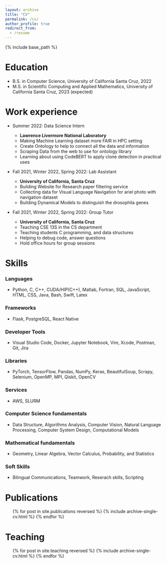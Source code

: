 ```yaml
---
layout: archive
title: "CV"
permalink: /cv/
author_profile: true
redirect_from:
  - /resume
---
```


{% include base_path %}

Education
======
* B.S. in Computer Science, University of California Santa Cruz, 2022
* M.S. in Scientific Computing and Applied Mathematics,  University of California Santa Cruz, 2023 (expected)
<!-- * Ph.D in Version Control Theory, GitHub University, 2018 (expected) -->

Work experience
======
* Summer 2022: 
Data Science Intern
  * **Lawrence Livermore National Laboratory**
  * Making Machine Learning dataset more FAIR in HPC setting
  * Create Ontology to help to connect all the data and information
  * Scraping Data from the web to use for ontology library
  * Learning about using CodeBERT to apply clone detection in practical uses

* Fall 2021, Winter 2022, Spring 2022: Lab Assistant
  * **University of California, Santa Cruz**
  * Building Website for Research paper filtering service 
  * Collecting data for Visual Language Navigation for ariel photo with navigation dataset
  * Building Dynamical Models to distinguish the drosophila genes

* Fall 2021, Winter 2022, Spring 2022: Group Tutor
  * **University of California, Santa Cruz**
  * Teaching CSE 13S in the CS department
  * Teaching students C programming, and data structures
  * Helping to debug code, answer questions
  * Hold office hours for group sessions
  
  
Skills
======
### Languages
- Python, C, C++, CUDA/HIP(C++), Matlab, Fortran, SQL, JavaScript, HTML, CSS, Java, Bash, Swift, Latex

### Frameworks
- Flask, PostgreSQL, React Native

### Developer Tools 
- Visual Studio Code, Docker, Jupyter Notebook, Vim, Xcode, Postman, Git, Jira

### Libraries 
- PyTorch, TensorFlow, Pandas, NumPy, Keras, BeautifulSoup, Scrapy, Selenium, OpenMP, MPI, Qiskit, OpenCV

### Services 
- AWS, SLURM

### Computer Science fundamentals 
- Data Structure, Algorithms Analysis, Computer Vision, Natural Language Processing, Computer System Design, Computational Models

### Mathematical fundamentals
- Geometry, Linear Algebra, Vector Calculus, Probability, and Statistics

### Soft Skills 
- Bilingual Communications, Teamwork, Reserach skills, Scripting


Publications
======
  <ul>{% for post in site.publications reversed %}
    {% include archive-single-cv.html %}
  {% endfor %}</ul>
  
<!-- Talks
======
  <ul>{% for post in site.talks %}
    {% include archive-single-talk-cv.html %}
  {% endfor %}</ul> -->
  
Teaching
======
  <ul>{% for post in site.teaching reversed %}
    {% include archive-single-cv.html %}
  {% endfor %}</ul>
  
